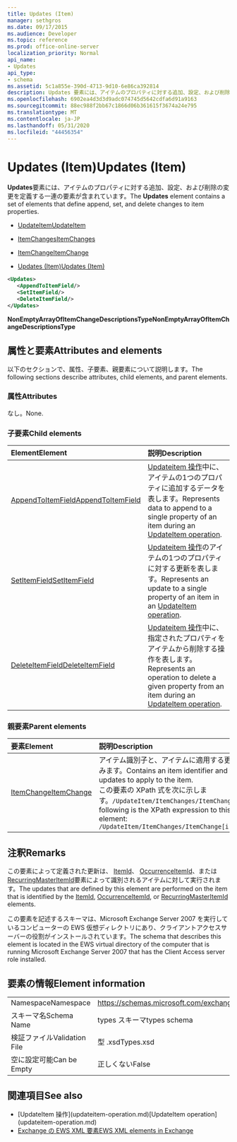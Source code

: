 ```yaml
---
title: Updates (Item)
manager: sethgros
ms.date: 09/17/2015
ms.audience: Developer
ms.topic: reference
ms.prod: office-online-server
localization_priority: Normal
api_name:
- Updates
api_type:
- schema
ms.assetid: 5c1a855e-390d-4713-9d10-6e86ca392814
description: Updates 要素には、アイテムのプロパティに対する追加、設定、および削除の変更を定義する一連の要素が含まれています。
ms.openlocfilehash: 6902ea4d3d3d9adc074745d5642cdfa6d91a9163
ms.sourcegitcommit: 88ec988f2bb67c1866d06b361615f3674a24e795
ms.translationtype: MT
ms.contentlocale: ja-JP
ms.lasthandoff: 05/31/2020
ms.locfileid: "44456354"
---
```

# <a name="updates-item"></a><span data-ttu-id="c2140-103">Updates (Item)</span><span class="sxs-lookup"><span data-stu-id="c2140-103">Updates (Item)</span></span>

<span data-ttu-id="c2140-104">**Updates**要素には、アイテムのプロパティに対する追加、設定、および削除の変更を定義する一連の要素が含まれています。</span><span class="sxs-lookup"><span data-stu-id="c2140-104">The **Updates** element contains a set of elements that define append, set, and delete changes to item properties.</span></span> 
  
- [<span data-ttu-id="c2140-105">UpdateItem</span><span class="sxs-lookup"><span data-stu-id="c2140-105">UpdateItem</span></span>](updateitem.md)
  
- [<span data-ttu-id="c2140-106">ItemChanges</span><span class="sxs-lookup"><span data-stu-id="c2140-106">ItemChanges</span></span>](itemchanges.md)
  
- [<span data-ttu-id="c2140-107">ItemChange</span><span class="sxs-lookup"><span data-stu-id="c2140-107">ItemChange</span></span>](itemchange.md)
  
- [<span data-ttu-id="c2140-108">Updates (Item)</span><span class="sxs-lookup"><span data-stu-id="c2140-108">Updates (Item)</span></span>](updates-item.md)
  
```xml
<Updates>
   <AppendToItemField/>
   <SetItemField/>
   <DeleteItemField/>
</Updates>
```

<span data-ttu-id="c2140-109">**NonEmptyArrayOfItemChangeDescriptionsType**</span><span class="sxs-lookup"><span data-stu-id="c2140-109">**NonEmptyArrayOfItemChangeDescriptionsType**</span></span>

## <a name="attributes-and-elements"></a><span data-ttu-id="c2140-110">属性と要素</span><span class="sxs-lookup"><span data-stu-id="c2140-110">Attributes and elements</span></span>

<span data-ttu-id="c2140-111">以下のセクションで、属性、子要素、親要素について説明します。</span><span class="sxs-lookup"><span data-stu-id="c2140-111">The following sections describe attributes, child elements, and parent elements.</span></span>
  
### <a name="attributes"></a><span data-ttu-id="c2140-112">属性</span><span class="sxs-lookup"><span data-stu-id="c2140-112">Attributes</span></span>

<span data-ttu-id="c2140-113">なし。</span><span class="sxs-lookup"><span data-stu-id="c2140-113">None.</span></span>
  
### <a name="child-elements"></a><span data-ttu-id="c2140-114">子要素</span><span class="sxs-lookup"><span data-stu-id="c2140-114">Child elements</span></span>

|<span data-ttu-id="c2140-115">**Element**</span><span class="sxs-lookup"><span data-stu-id="c2140-115">**Element**</span></span>|<span data-ttu-id="c2140-116">**説明**</span><span class="sxs-lookup"><span data-stu-id="c2140-116">**Description**</span></span>|
|:-----|:-----|
|[<span data-ttu-id="c2140-117">AppendToItemField</span><span class="sxs-lookup"><span data-stu-id="c2140-117">AppendToItemField</span></span>](appendtoitemfield.md) <br/> |<span data-ttu-id="c2140-118">[Updateitem 操作](updateitem-operation.md)中に、アイテムの1つのプロパティに追加するデータを表します。</span><span class="sxs-lookup"><span data-stu-id="c2140-118">Represents data to append to a single property of an item during an [UpdateItem operation](updateitem-operation.md).</span></span>  <br/> |
|[<span data-ttu-id="c2140-119">SetItemField</span><span class="sxs-lookup"><span data-stu-id="c2140-119">SetItemField</span></span>](setitemfield.md) <br/> |<span data-ttu-id="c2140-120">[Updateitem 操作](updateitem-operation.md)のアイテムの1つのプロパティに対する更新を表します。</span><span class="sxs-lookup"><span data-stu-id="c2140-120">Represents an update to a single property of an item in an [UpdateItem operation](updateitem-operation.md).</span></span>  <br/> |
|[<span data-ttu-id="c2140-121">DeleteItemField</span><span class="sxs-lookup"><span data-stu-id="c2140-121">DeleteItemField</span></span>](deleteitemfield.md) <br/> |<span data-ttu-id="c2140-122">[Updateitem 操作](updateitem-operation.md)中に、指定されたプロパティをアイテムから削除する操作を表します。</span><span class="sxs-lookup"><span data-stu-id="c2140-122">Represents an operation to delete a given property from an item during an [UpdateItem operation](updateitem-operation.md).</span></span>  <br/> |
   
### <a name="parent-elements"></a><span data-ttu-id="c2140-123">親要素</span><span class="sxs-lookup"><span data-stu-id="c2140-123">Parent elements</span></span>

|<span data-ttu-id="c2140-124">**要素**</span><span class="sxs-lookup"><span data-stu-id="c2140-124">**Element**</span></span>|<span data-ttu-id="c2140-125">**説明**</span><span class="sxs-lookup"><span data-stu-id="c2140-125">**Description**</span></span>|
|:-----|:-----|
|[<span data-ttu-id="c2140-126">ItemChange</span><span class="sxs-lookup"><span data-stu-id="c2140-126">ItemChange</span></span>](itemchange.md) <br/> |<span data-ttu-id="c2140-127">アイテム識別子と、アイテムに適用する更新を含みます。</span><span class="sxs-lookup"><span data-stu-id="c2140-127">Contains an item identifier and the updates to apply to the item.</span></span>  <br/> <span data-ttu-id="c2140-128">この要素の XPath 式を次に示します。`/UpdateItem/ItemChanges/ItemChange[i]`</span><span class="sxs-lookup"><span data-stu-id="c2140-128">The following is the XPath expression to this element:  `/UpdateItem/ItemChanges/ItemChange[i]`</span></span> <br/> |
   
## <a name="remarks"></a><span data-ttu-id="c2140-129">注釈</span><span class="sxs-lookup"><span data-stu-id="c2140-129">Remarks</span></span>

<span data-ttu-id="c2140-130">この要素によって定義された更新は、 [ItemId](itemid.md)、 [OccurrenceItemId](occurrenceitemid.md)、または[RecurringMasterItemId](recurringmasteritemid.md)要素によって識別されるアイテムに対して実行されます。</span><span class="sxs-lookup"><span data-stu-id="c2140-130">The updates that are defined by this element are performed on the item that is identified by the [ItemId](itemid.md), [OccurrenceItemId](occurrenceitemid.md), or [RecurringMasterItemId](recurringmasteritemid.md) elements.</span></span> 
  
<span data-ttu-id="c2140-131">この要素を記述するスキーマは、Microsoft Exchange Server 2007 を実行しているコンピューターの EWS 仮想ディレクトリにあり、クライアントアクセスサーバーの役割がインストールされています。</span><span class="sxs-lookup"><span data-stu-id="c2140-131">The schema that describes this element is located in the EWS virtual directory of the computer that is running Microsoft Exchange Server 2007 that has the Client Access server role installed.</span></span>
  
## <a name="element-information"></a><span data-ttu-id="c2140-132">要素の情報</span><span class="sxs-lookup"><span data-stu-id="c2140-132">Element information</span></span>

|||
|:-----|:-----|
|<span data-ttu-id="c2140-133">Namespace</span><span class="sxs-lookup"><span data-stu-id="c2140-133">Namespace</span></span>  <br/> |https://schemas.microsoft.com/exchange/services/2006/types  <br/> |
|<span data-ttu-id="c2140-134">スキーマ名</span><span class="sxs-lookup"><span data-stu-id="c2140-134">Schema Name</span></span>  <br/> |<span data-ttu-id="c2140-135">types スキーマ</span><span class="sxs-lookup"><span data-stu-id="c2140-135">types schema</span></span>  <br/> |
|<span data-ttu-id="c2140-136">検証ファイル</span><span class="sxs-lookup"><span data-stu-id="c2140-136">Validation File</span></span>  <br/> |<span data-ttu-id="c2140-137">型 .xsd</span><span class="sxs-lookup"><span data-stu-id="c2140-137">Types.xsd</span></span>  <br/> |
|<span data-ttu-id="c2140-138">空に設定可能</span><span class="sxs-lookup"><span data-stu-id="c2140-138">Can be Empty</span></span>  <br/> |<span data-ttu-id="c2140-139">正しくない</span><span class="sxs-lookup"><span data-stu-id="c2140-139">False</span></span>  <br/> |
   
## <a name="see-also"></a><span data-ttu-id="c2140-140">関連項目</span><span class="sxs-lookup"><span data-stu-id="c2140-140">See also</span></span>

- <span data-ttu-id="c2140-141">
  [UpdateItem 操作](updateitem-operation.md)</span><span class="sxs-lookup"><span data-stu-id="c2140-141">[UpdateItem operation](updateitem-operation.md)</span></span>
- [<span data-ttu-id="c2140-142">Exchange の EWS XML 要素</span><span class="sxs-lookup"><span data-stu-id="c2140-142">EWS XML elements in Exchange</span></span>](ews-xml-elements-in-exchange.md)

